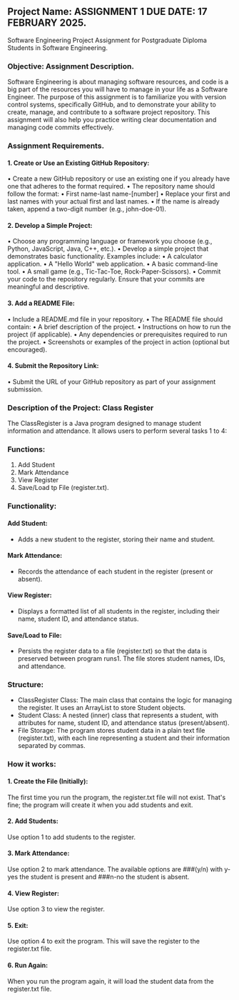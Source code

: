 ## Project Name: ASSIGNMENT 1 DUE DATE: 17 FEBRUARY 2025.

Software Engineering Project Assignment for Postgraduate Diploma Students in Software Engineering.

### Objective: Assignment Description.

Software Engineering is about managing software resources, and code is a big part of the resources you will have to manage in your life as a Software Engineer. 
The purpose of this assignment is to familiarize you with version control systems, specifically GitHub, and to demonstrate your ability to create, manage, and contribute to a software project repository. 
This assignment will also help you practice writing clear documentation and managing code commits effectively.

### Assignment Requirements.

#### 1.	Create or Use an Existing GitHub Repository:
•	Create a new GitHub repository or use an existing one if you already have one that adheres to the format required.
•	The repository name should follow the format:
•	First name-last name-[number]
•	Replace your first and last names with your actual first and last names.
•	If the name is already taken, append a two-digit number (e.g., john-doe-01).

#### 2.	Develop a Simple Project:
•	Choose any programming language or framework you choose (e.g., Python, JavaScript, Java, C++, etc.).
•	Develop a simple project that demonstrates basic functionality. Examples include:
•	A calculator application.
•	A "Hello World" web application.
•	A basic command-line tool.
•	A small game (e.g., Tic-Tac-Toe, Rock-Paper-Scissors).
•	Commit your code to the repository regularly. Ensure that your commits are meaningful and descriptive.

#### 3.	Add a README File:
•	Include a README.md file in your repository.
•	The README file should contain:
•	A brief description of the project.
•	Instructions on how to run the project (if applicable).
•	Any dependencies or prerequisites required to run the project.
•	Screenshots or examples of the project in action (optional but encouraged).

#### 4.	Submit the Repository Link:
•	Submit the URL of your GitHub repository as part of your assignment submission.

### Description of the Project: Class Register

The ClassRegister is a Java program designed to manage student information and attendance. It allows users to perform several tasks 1 to 4:
### Functions:
1. Add Student
2. Mark Attendance
3. View Register
4. Save/Load tp File (register.txt).
   
### Functionality:
#### Add Student: 
- Adds a new student to the register, storing their name and student.

#### Mark Attendance: 
- Records the attendance of each student in the register (present or absent).

#### View Register: 
- Displays a formatted list of all students in the register, including their name, student ID, and attendance status.
  
#### Save/Load to File: 
- Persists the register data to a file (register.txt) so that the data is preserved between program runs1. The file stores student names, IDs, and attendance.
  
### Structure:
- ClassRegister Class: The main class that contains the logic for managing the register. It uses an ArrayList to store Student objects.
- Student Class: A nested (inner) class that represents a student, with attributes for name, student ID, and attendance status (present/absent).
- File Storage: The program stores student data in a plain text file (register.txt), with each line representing a student and their information separated by commas.

### How it works:
#### 1. Create the File (Initially): 
   The first time you run the program, the register.txt file will not exist. 
   That's fine; the program will create it when you add students and exit.
#### 2. Add Students: 
   Use option 1 to add students to the register.
#### 3. Mark Attendance: 
   Use option 2 to mark attendance. The available options are ###(y/n) with y-yes the student is present and ###n-no the student is absent.
#### 4. View Register: 
   Use option 3 to view the register.
#### 5. Exit: 
   Use option 4 to exit the program. This will save the register to the register.txt file.
#### 6. Run Again: 
   When you run the program again, it will load the student data from the register.txt file.
